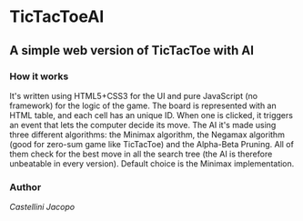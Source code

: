 # TicTacToeAI

## A simple web version of TicTacToe with AI

### How it works
It's written using HTML5+CSS3 for the UI and pure JavaScript (no framework) for the logic of the game. The board is represented with an HTML table, and each cell has an unique ID. When one is clicked, it triggers an event that lets the computer decide its move. The AI it's made using three different algorithms: the Minimax algorithm, the Negamax algorithm (good for zero-sum game like TicTacToe) and the Alpha-Beta Pruning. All of them check for the best move in all the search tree (the AI is therefore unbeatable in every version). Default choice is the Minimax implementation.

### Author
*Castellini Jacopo*
